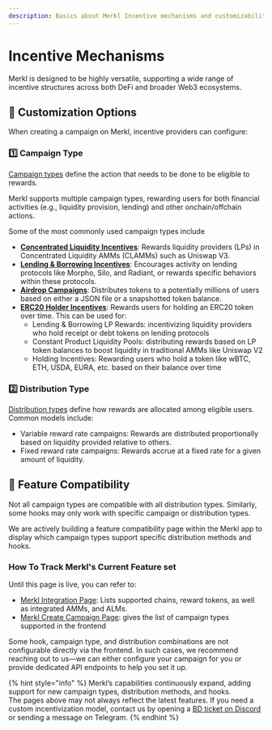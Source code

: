 ```yaml
---
description: Basics about Merkl Incentive mechanisms and customizability features
---
```


# Incentive Mechanisms

Merkl is designed to be highly versatile, supporting a wide range of incentive structures across both DeFi and broader Web3 ecosystems.

## 🔧 Customization Options

When creating a campaign on Merkl, incentive providers can configure:

### 1️⃣ Campaign Type

[Campaign types](../mechanisms/campaigns/) define the action that needs to be done to be eligible to rewards.

Merkl supports multiple campaign types, rewarding users for both financial activities (e.g., liquidity provision, lending) and other onchain/offchain actions.

Some of the most commonly used campaign types include

* [**Concentrated Liquidity Incentives**](campaign-types/concentrated-liquidity-mechanisms.md): Rewards liquidity providers (LPs) in Concentrated Liquidity AMMs (CLAMMs) such as Uniswap V3.
* [**Lending & Borrowing Incentives**](campaign-types/lending-borrowing.md): Encourages activity on lending protocols like Morpho, Silo, and Radiant, or rewards specific behaviors within these protocols.
* [**Airdrop Campaigns**](campaign-types/airdrop.md): Distributes tokens to a potentially millions of users based on either a JSON file or a snapshotted token balance.
* [**ERC20 Holder Incentives**](campaign-types/erc20-mechanisms.md): Rewards users for holding an ERC20 token over time. This can be used for:
  * Lending & Borrowing LP Rewards: incentivizing liquidity providers who hold receipt or debt tokens on lending protocols
  * Constant Product Liquidity Pools: distributing rewards based on LP token balances to boost liquidity in traditional AMMs like Uniswap V2
  * Holding Incentives: Rewarding users who hold a token like wBTC, ETH, USDA, EURA, etc. based on their balance over time

### 2️⃣ Distribution Type

[Distribution types](distributions.md) define how rewards are allocated among eligible users. Common models include:

* Variable reward rate campaigns: Rewards are distributed proportionally based on liquidity provided relative to others.
* Fixed reward rate campaigns: Rewards accrue at a fixed rate for a given amount of liquidity.

## 🔄 Feature Compatibility

Not all campaign types are compatible with all distribution types. Similarly, some hooks may only work with specific campaign or distribution types.

We are actively building a feature compatibility page within the Merkl app to display which campaign types support specific distribution methods and hooks.

### How To Track Merkl's Current Feature set

Until this page is live, you can refer to:

* [Merkl Integration Page](https://app.merkl.xyz/integrations): Lists supported chains, reward tokens, as well as integrated AMMs, and ALMs.
* [Merkl Create Campaign Page](https://studio.merkl.xyz): gives the list of campaign types supported in the frontend

Some hook, campaign type, and distribution combinations are not configurable directly via the frontend. In such cases, we recommend reaching out to us—we can either configure your campaign for you or provide dedicated API endpoints to help you set it up.

{% hint style="info" %}
Merkl’s capabilities continuously expand, adding support for new campaign types, distribution methods, and hooks.\
The pages above may not always reflect the latest features. If you need a custom incentivization model, contact us by opening a [BD ticket on Discord](https://discord.gg/jnYfrGxDbe) or sending a message on Telegram.
{% endhint %}
